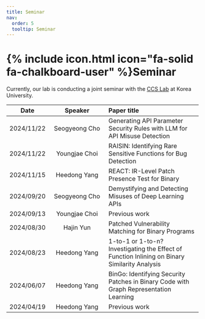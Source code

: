 ```yaml
---
title: Seminar
nav:
  order: 5
  tooltip: Seminar
---
```


# {% include icon.html icon="fa-solid fa-chalkboard-user" %}Seminar

Currently, our lab is conducting a joint seminar with the [CCS Lab](https://ccs.korea.ac.kr/) at Korea University.


|Date|&nbsp;&nbsp;&nbsp;&nbsp;&nbsp;&nbsp;&nbsp;&nbsp;Speaker&nbsp;&nbsp;&nbsp;&nbsp;&nbsp;&nbsp;&nbsp;&nbsp;|Paper title|
|:---:|:-----:|:---------|
|2024/11/22|Seogyeong Cho|Generating API Parameter Security Rules with LLM for API Misuse Detection|
|2024/11/22|Youngjae Choi|RAISIN: Identifying Rare Sensitive Functions for Bug Detection|
|2024/11/15|Heedong Yang|REACT: IR-Level Patch Presence Test for Binary|
|2024/09/20|Seogyeong Cho|Demystifying and Detecting Misuses of Deep Learning APIs|
|2024/09/13|Youngjae Choi|Previous work|
|2024/08/30|Hajin Yun|Patched Vulnerability Matching for Binary Programs|
|2024/08/23|Heedong Yang|1-to-1 or 1-to-n? Investigating the Effect of Function Inlining on Binary Similarity Analysis|
|2024/06/07|Heedong Yang|BinGo: Identifying Security Patches in Binary Code with Graph Representation Learning|
|2024/04/19|Heedong Yang|Previous work|

